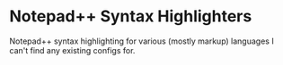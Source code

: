 # Notepad++ Syntax Highlighters

Notepad++ syntax highlighting for various (mostly markup) languages I can't find any existing configs for.
